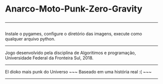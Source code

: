 # Anarco-Moto-Punk-Zero-Gravity <hr>
Instale o pygames, configure o diretório das imagens, execute como qualquer arquivo python.<hr>
Jogo desenvolvido pela disciplina de Algoritimos e programação, Universidade Federal da Fronteira Sul, 2018. <hr> 
El dioko mais punk do Universo ~~~ Baseado em uma história real :( ~~~ <hr>
